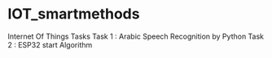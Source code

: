 # IOT_smartmethods
Internet Of Things Tasks 
Task 1 : Arabic Speech Recognition by Python 
Task 2 : ESP32 start Algorithm 
